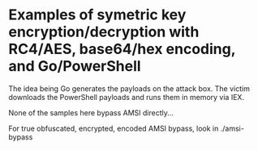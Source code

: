 # Examples of symetric key encryption/decryption with RC4/AES, base64/hex encoding, and Go/PowerShell  

The idea being Go generates the payloads on the attack box. The victim downloads the PowerShell payloads and runs them in memory via IEX.  

None of the samples here bypass AMSI directly...  

For true obfuscated, encrypted, encoded AMSI bypass, look in ./amsi-bypass  


